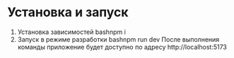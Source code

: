 # Установка и запуск
1. Установка зависимостей
bashnpm i
2. Запуск в режиме разработки
bashnpm run dev
После выполнения команды приложение будет доступно по адресу http://localhost:5173
